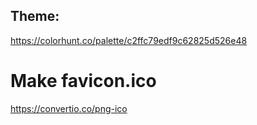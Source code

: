 ## Theme: 
https://colorhunt.co/palette/c2ffc79edf9c62825d526e48

# Make favicon.ico
https://convertio.co/png-ico